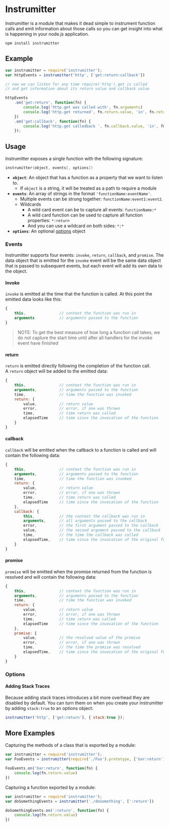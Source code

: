 # Instrumitter

Instrumitter is a module that makes it dead simple to instrument function calls and
emit information about those calls so you can get insight into what is happening
in your node.js application.

```
npm install instrumitter
```

## Example

```js
var instrumitter = require('instrumitter');
var httpEvents = instrumitter('http', ['get:return:callback'])

// now we can listen for any time require('http').get is called
// and get information about its return value and callback value

httpEvents
    .on('get:return', function(fn) {
        console.log('http.get was called with', fn.arguments)
        console.log('http.get returned', fn.return.value, 'in', fn.return.elapsedTime, 'ms');
    })
    .on('get:callback', function(fn) {
        console.log('http.get calledback ', fn.callback.value, 'in', fn.callback.elapsedTime, 'ms');
    });
```

## Usage

Instrumitter exposes a single function with the following signature:

```cpp
instrumitter(object, events[, options])
```

- **`object`**: An object that has a function as a property that we want to listen to.
    - If `object` is a string, it will be treated as a path to require a module
- **`events`**: An array of strings in the format `'functionName:eventName'`.
    - Multiple events can be strung together: `functionName:event1:event2`.
    - Wildcards
        - A wild card event can be to capture all events: `functionName:*`
        - A wild card function can be used to capture all function properties: `*:return`
        - And you can use a wildcard on both sides: `*:*`
- **`options`**: An optional [options](#options) object


### Events

Instrumitter supports four events: `invoke`, `return`, `callback`, and `promise`.  The data object that is emitted for the `invoke` event will be the same data object that is passed to subsequent events, but each event will add its own data to the object.

#### Invoke

`invoke` is emitted at the time that the function is called.
At this point the emitted data looks like this:

```js
{
    this,               // context the function was run in
    arguments           // arguments passed to the function
}
```

> NOTE: To get the best measure of how long a function call takes, we do not
> capture the start time until after all handlers for the invoke event have finished

#### return

`return` is emitted directly following the completion of the function call.  
A `return` object will be added to the emitted data:

```js
{
    this,               // context the function was run in
    arguments,          // arguments passed to the function
    time,               // time the function was invoked
    return: {
        value,          // return value
        error,          // error, if one was thrown
        time,           // time return was called
        elapsedTime     // time since the invocation of the function
    }
}
```

#### callback

`callback` will be emitted when the callback to a function is called
and will contain the following data:

```js
{
    this,               // context the function was run in
    arguments,          // arguments passed to the function
    time,               // time the function was invoked
    return: {
        value,          // return value
        error,          // error, if one was thrown
        time,           // time return was called
        elapsedTime     // time since the invocation of the function
    },
    callback: {
        this,           // the context the callback was run in
        arguments,      // all arguments passed to the callback
        error,          // the first argument passed to the callback
        value,          // the second argument passed to the callback
        time,           // the time the callback was called
        elapsedTime,    // time since the invocation of the original function
    }
}
```

#### promise

`promise` will be emitted when the promise returned from the function is resolved
and will contain the following data:

```js
{
    this,               // context the function was run in
    arguments,          // arguments passed to the function
    time,               // time the function was invoked
    return: {
        value,          // return value
        error,          // error, if one was thrown
        time,           // time return was called
        elapsedTime     // time since the invocation of the function
    },
    promise: {
        value,          // the resolved value of the promise
        error,          // error, if one was thrown
        time,           // the time the promise was resolved
        elapsedTime,    // time since the invocation of the original function
    }
}
```

### Options

#### Adding Stack Traces

Because adding stack traces introduces a bit more overhead they are disabled by default.  You can turn them on when you create your instrumitter by adding `stack:true` to an options object:

```js
instrumitter('http', ['get:return'], { stack:true });
```
## More Examples

Capturing the methods of a class that is exported by a module:

```js
var instrumitter = require('instrumitter');
var FooEvents = instrumitter(require('./Foo').prototype, ['bar:return'])

FooEvents.on('bar:return', function(fn) {
    console.log(fn.return.value)
})
```

Capturing a function exported by a module:

```js
var instrumitter = require('instrumitter');
var doSomethingEvents = instrumitter('./doSomething', [':return'])

doSomethingEvents.on(':return', function(fn) {
    console.log(fn.return.value)
})
```
